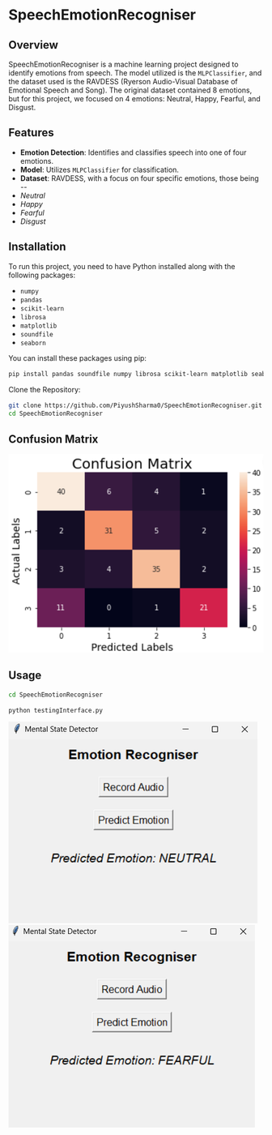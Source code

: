 # SpeechEmotionRecogniser

## Overview

SpeechEmotionRecogniser is a machine learning project designed to identify emotions from speech. The model utilized is the `MLPClassifier`, and the dataset used is the RAVDESS (Ryerson Audio-Visual Database of Emotional Speech and Song). The original dataset contained 8 emotions, but for this project, we focused on 4 emotions: Neutral, Happy, Fearful, and Disgust.

## Features

- **Emotion Detection**: Identifies and classifies speech into one of four emotions.
- **Model**: Utilizes `MLPClassifier` for classification.
- **Dataset**: RAVDESS, with a focus on four specific emotions, those being --
- *Neutral*
- *Happy*
- *Fearful*
- *Disgust*

## Installation

To run this project, you need to have Python installed along with the following packages:

- `numpy`
- `pandas`
- `scikit-learn`
- `librosa`
- `matplotlib`
- `soundfile`
- `seaborn`

You can install these packages using pip:

```sh
pip install pandas soundfile numpy librosa scikit-learn matplotlib seaborn
```

Clone the Repository:
```sh
git clone https://github.com/PiyushSharma0/SpeechEmotionRecogniser.git
cd SpeechEmotionRecogniser
```

## Confusion Matrix
![Confusion Matrix](Confusion_Matrix.png)

## Usage
```sh
cd SpeechEmotionRecogniser
```
```sh
python testingInterface.py
```
![Demonstration](demonstration.png) ![Demonstration2](demonstration2.png)
